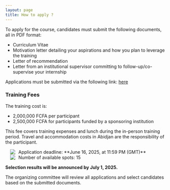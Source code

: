 ```yaml
---
layout: page
title: How to apply ?
---
```


To apply for the course, candidates must submit the following documents, all in PDF format:

- Curriculum Vitae  
- Motivation letter detailing your aspirations and how you plan to leverage the training  
- Letter of recommendation  
- Letter from an institutional supervisor committing to follow-up/co-supervise your internship  

Applications must be submitted via the following link: [here](https://forms.gle/yT49tcERiHjhqUEp8)

### Training Fees

The training cost is:

- 2,000,000 FCFA per participant  
- 2,500,000 FCFA for participants funded by a sponsoring institution  

This fee covers training expenses and lunch during the in-person training period. Travel and accommodation costs in Abidjan are the responsibility of the participant.

<div style="display: flex; align-items: center;">
<div style="margin-left: 15px; margin-right: 10px;">
<img src="/cibig/assets/img/icon_calendar-5.png">
</div>
<div>
Application deadline: **June 16, 2025, at 11:59 PM (GMT)**  
</div>
</div>

<div style="display: flex; align-items: center;">
<div style="margin-left: 15px; margin-right: 10px;">
<img src="/cibig/assets/img/icon_apply-5.png" style="vertical-align: middle;">
</div>
<div>
Number of available spots: 15  
</div>
</div>
 
**Selection results will be announced by July 1, 2025.**

The organizing committee will review all applications and select candidates based on the submitted documents.

